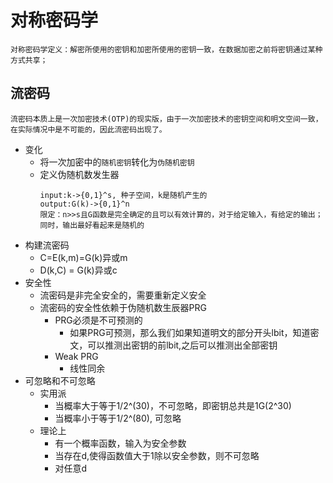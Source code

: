 # 对称密码学
    对称密码学定义：解密所使用的密钥和加密所使用的密钥一致，在数据加密之前将密钥通过某种方式共享；
    
## 流密码
    流密码本质上是一次加密技术(OTP)的现实版，由于一次加密技术的密钥空间和明文空间一致，在实际情况中是不可能的，因此流密码出现了。
  
  - 变化<br>
    - 将一次加密中的`随机密钥`转化为`伪随机密钥`
    - 定义伪随机数发生器
       ```
       input:k->{0,1}^s, 种子空间，k是随机产生的
       output:G(k)->{0,1}^n
       限定：n>>s且G函数是完全确定的且可以有效计算的，对于给定输入，有给定的输出；
       同时，输出最好看起来是随机的
       ```
  - 构建流密码
    - C=E(k,m)=G(k)异或m
    - D(k,C) = G(k)异或c
  - 安全性
    - 流密码是非完全安全的，需要重新定义安全
    - 流密码的安全性依赖于伪随机数生辰器PRG
        - PRG必须是不可预测的
            - 如果PRG可预测，那么我们如果知道明文的部分开头lbit，知道密文，可以推测出密钥的前lbit,之后可以推测出全部密钥
        - Weak PRG
            - 线性同余
   - 可忽略和不可忽略
        - 实用派
            - 当概率大于等于1/2^(30)，不可忽略，即密钥总共是1G(2^30)
            - 当概率小于等于1/2^(80), 可忽略
        - 理论上
            - 有一个概率函数，输入为安全参数
            - 当存在d,使得函数值大于1除以安全参数，则不可忽略
            - 对任意d
    
    
    
